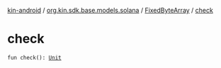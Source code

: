 [kin-android](../../index.md) / [org.kin.sdk.base.models.solana](../index.md) / [FixedByteArray](index.md) / [check](./check.md)

# check

`fun check(): `[`Unit`](https://kotlinlang.org/api/latest/jvm/stdlib/kotlin/-unit/index.html)